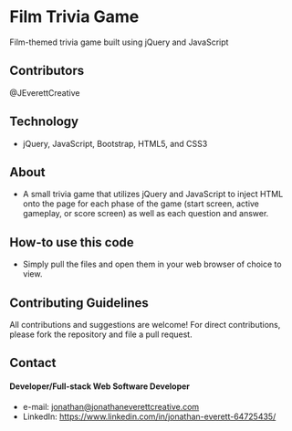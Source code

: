 # Film Trivia Game
Film-themed trivia game built using jQuery and JavaScript

## Contributors
@JEverettCreative

## Technology
* jQuery, JavaScript, Bootstrap, HTML5, and CSS3

## About
* A small trivia game that utilizes jQuery and JavaScript to inject HTML onto the page for each phase of the game (start screen, active gameplay, or score screen) as well as each question and answer. 

## How-to use this code
* Simply pull the files and open them in your web browser of choice to view.

## Contributing Guidelines
All contributions and suggestions are welcome!
For direct contributions, please fork the repository and file a pull request. 

## Contact
#### Developer/Full-stack Web Software Developer
* e-mail: jonathan@jonathaneverettcreative.com
* LinkedIn: https://www.linkedin.com/in/jonathan-everett-64725435/

